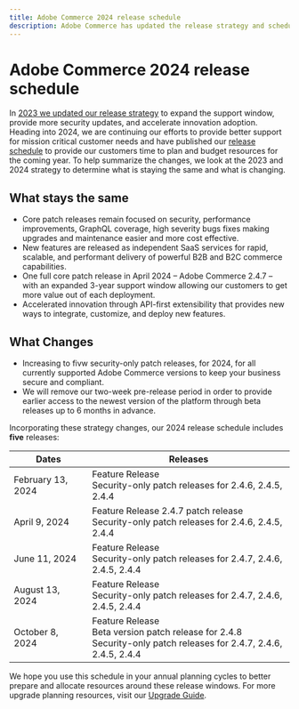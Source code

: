 ```yaml
---
title: Adobe Commerce 2024 release schedule
description: Adobe Commerce has updated the release strategy and schedule for 2024.
---
```

# Adobe Commerce 2024 release schedule

In [2023 we updated our release strategy](https://business.adobe.com/blog/the-latest/adobe-announces-expanded-support) to expand the support window, provide more security updates, and accelerate innovation adoption. Heading into 2024, we are continuing our efforts to provide better support for mission critical customer needs and have published our [release schedule](https://experienceleague.adobe.com/docs/commerce-operations/release/planning/schedule.html) to provide our customers time to plan and budget resources for the coming year. To help summarize the changes, we look at the 2023 and 2024 strategy to determine what is staying the same and what is changing.

## What stays the same

*	Core patch releases remain focused on security, performance improvements, GraphQL coverage, high severity bugs fixes making upgrades and maintenance easier and more cost effective.
*	New features are released as independent SaaS services for rapid, scalable, and performant delivery of powerful B2B and B2C commerce capabilities.
*	One full core patch release in April 2024 – Adobe Commerce 2.4.7 – with an expanded 3-year support window allowing our customers to get more value out of each deployment.
*	Accelerated innovation through API-first extensibility that provides new ways to integrate, customize, and deploy new features.

## What Changes

*	Increasing to fivw security-only patch releases, for 2024, for all currently supported Adobe Commerce versions to keep your business secure and compliant.
*	We will remove our two-week pre-release period in order to provide earlier access to the newest version of the platform through beta releases up to 6 months in advance.

Incorporating these strategy changes, our 2024 release schedule includes **five** releases:

|  Dates | Releases  |
|---|---|
|February 13, 2024| Feature Release <br> Security-only patch releases for 2.4.6, 2.4.5, 2.4.4|
| April 9, 2024 | Feature Release 2.4.7 patch release  <br> Security-only patch releases for 2.4.6, 2.4.5, 2.4.4|
|June 11, 2024| Feature Release   <br>Security-only patch releases for 2.4.7, 2.4.6, 2.4.5, 2.4.4|
|August 13, 2024|Feature Release  <br> Security-only patch releases for 2.4.7, 2.4.6, 2.4.5, 2.4.4|
|October 8, 2024|Feature Release  <br> Beta version patch release for 2.4.8  <br>Security-only patch releases for 2.4.7, 2.4.6, 2.4.5, 2.4.4|

We hope you use this schedule in your annual planning cycles to better prepare and allocate resources around these release windows. For more upgrade planning resources, visit our [Upgrade Guide](https://experienceleague.adobe.com/docs/commerce-operations/upgrade-guide/overview.html).

